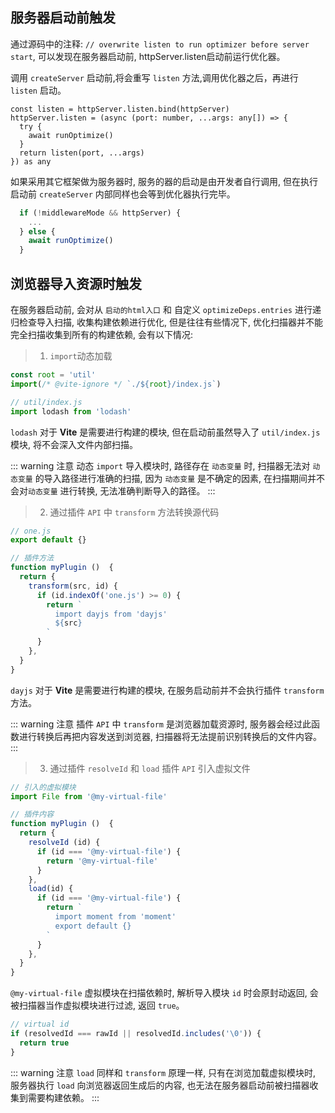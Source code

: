 ## 服务器启动前触发

通过源码中的注释: `// overwrite listen to run optimizer before server start`, 可以发现在服务器启动前, httpServer.listen启动前运行优化器。


调用 `createServer` 启动前,将会重写 `listen` 方法,调用优化器之后，再进行 `listen` 启动。

```JS
const listen = httpServer.listen.bind(httpServer)
httpServer.listen = (async (port: number, ...args: any[]) => {
  try {
    await runOptimize()
  }
  return listen(port, ...args)
}) as any
```

如果采用其它框架做为服务器时, 服务的器的启动是由开发者自行调用, 但在执行启动前 `createServer` 内部同样也会等到优化器执行完毕。

```js
  if (!middlewareMode && httpServer) {
    ...
  } else {
    await runOptimize()
  }
```

## 浏览器导入资源时触发

在服务器启动前, 会对从 `启动的html入口` 和 自定义 `optimizeDeps.entries` 进行递归检查导入扫描, 收集构建依赖进行优化, 但是往往有些情况下, 优化扫描器并不能完全扫描收集到所有的构建依赖, 会有以下情况:


> 1. `import`动态加载


```js
const root = 'util'
import(/* @vite-ignore */ `./${root}/index.js`)
```

```js
// util/index.js
import lodash from 'lodash'
```

`lodash` 对于 **Vite** 是需要进行构建的模块, 但在启动前虽然导入了 `util/index.js` 模块, 将不会深入文件内部扫描。

::: warning 注意
动态 `import` 导入模块时, 路径存在 `动态变量` 时, 扫描器无法对 `动态变量` 的导入路径进行准确的扫描, 因为 `动态变量` 是不确定的因素, 在扫描期间并不会对`动态变量` 进行转换, 无法准确判断导入的路径。
:::

> 2. 通过插件 `API` 中 `transform` 方法转换源代码

```js
// one.js
export default {}
```

```js
// 插件方法
function myPlugin ()  {
  return {
    transform(src, id) {
      if (id.indexOf('one.js') >= 0) {
        return `
          import dayjs from 'dayjs'
          ${src}
        `
      }
    },
  }
}
```

`dayjs` 对于 **Vite** 是需要进行构建的模块, 在服务启动前并不会执行插件 `transform` 方法。

::: warning 注意
插件 `API` 中 `transform` 是浏览器加载资源时, 服务器会经过此函数进行转换后再把内容发送到浏览器, 扫描器将无法提前识别转换后的文件内容。
:::

> 3. 通过插件 `resolveId` 和 `load` 插件 `API` 引入虚拟文件

```js
// 引入的虚拟模块
import File from '@my-virtual-file'
```

```js
// 插件内容
function myPlugin ()  {
  return {
    resolveId (id) {
      if (id === '@my-virtual-file') {
        return '@my-virtual-file'
      }
    },
    load(id) {
      if (id === '@my-virtual-file') {
        return `
          import moment from 'moment'
          export default {}
        `
      }
    },
  }
}
```

`@my-virtual-file` 虚拟模块在扫描依赖时, 解析导入模块 `id` 时会原封动返回, 会被扫描器当作虚拟模块进行过滤, 返回 `true`。

```js
// virtual id
if (resolvedId === rawId || resolvedId.includes('\0')) {
  return true
}
```


::: warning 注意
`load` 同样和 `transform` 原理一样, 只有在浏览加载虚拟模块时, 服务器执行 `load` 向浏览器返回生成后的内容, 也无法在服务器启动前被扫描器收集到需要构建依赖。
:::